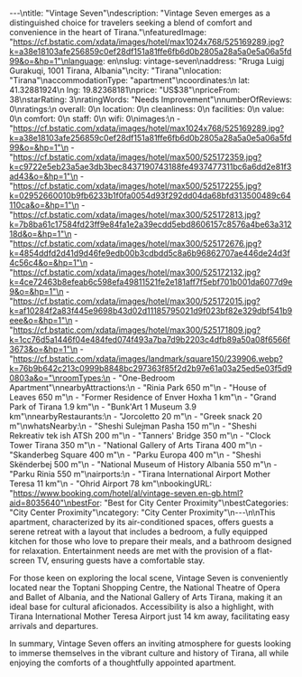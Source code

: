 ---\ntitle: "Vintage Seven"\ndescription: "Vintage Seven emerges as a distinguished choice for travelers seeking a blend of comfort and convenience in the heart of Tirana."\nfeaturedImage: "https://cf.bstatic.com/xdata/images/hotel/max1024x768/525169289.jpg?k=a38e18103afe256859c0ef28df151a81ffe6fb6d0b2805a28a5a0e5a06a5fd99&o=&hp=1"\nlanguage: en\nslug: vintage-seven\naddress: "Rruga Luigj Gurakuqi, 1001 Tirana, Albania"\ncity: "Tirana"\nlocation: "Tirana"\naccommodationType: "apartment"\ncoordinates:\n  lat: 41.32881924\n  lng: 19.82368181\nprice: "US$38"\npriceFrom: 38\nstarRating: 3\nratingWords: "Needs Improvement"\nnumberOfReviews: 0\nratings:\n  overall: 0\n  location: 0\n  cleanliness: 0\n  facilities: 0\n  value: 0\n  comfort: 0\n  staff: 0\n  wifi: 0\nimages:\n  - "https://cf.bstatic.com/xdata/images/hotel/max1024x768/525169289.jpg?k=a38e18103afe256859c0ef28df151a81ffe6fb6d0b2805a28a5a0e5a06a5fd99&o=&hp=1"\n  - "https://cf.bstatic.com/xdata/images/hotel/max500/525172359.jpg?k=c9722e5eb23a5ae3db3bec8437190743188fe4937477311bc6a6dd2e81f3ad43&o=&hp=1"\n  - "https://cf.bstatic.com/xdata/images/hotel/max500/525172255.jpg?k=02952660010b9fb6233b1f0fa0054d93f292dd04da68bfd313500489c64110ca&o=&hp=1"\n  - "https://cf.bstatic.com/xdata/images/hotel/max300/525172813.jpg?k=7b8ba61c17584fd23ff9e84fa1e2a39ecdd5ebd8606157c8576a4be63a31218d&o=&hp=1"\n  - "https://cf.bstatic.com/xdata/images/hotel/max300/525172676.jpg?k=4854ddfd2d41d9d46fe9edb00b3cdbdd5c8a6b96862707ae446de24d3f4c56c4&o=&hp=1"\n  - "https://cf.bstatic.com/xdata/images/hotel/max300/525172132.jpg?k=4ce72463b8efeab6c598efa49811521fe2e181aff7f5ebf701b001da6077d9e9&o=&hp=1"\n  - "https://cf.bstatic.com/xdata/images/hotel/max300/525172015.jpg?k=af10284f2a83f445e9698b43d02d11185795021d9f023bf82e329dbf541b9eee&o=&hp=1"\n  - "https://cf.bstatic.com/xdata/images/hotel/max300/525171809.jpg?k=1cc76d5a1446f04e484fed074f493a7ba7d9b2203c4dfb89a50a08f6566f3673&o=&hp=1"\n  - "https://cf.bstatic.com/xdata/images/landmark/square150/239906.webp?k=76b9b642c213c0999b8848bc297363f85f2d2b97e61a03a25ed5e03f5d90803a&o="\nroomTypes:\n  - "One-Bedroom Apartment"\nnearbyAttractions:\n  - "Rinia Park 650 m"\n  - "House of Leaves 650 m"\n  - "Former Residence of Enver Hoxha 1 km"\n  - "Grand Park of Tirana 1.9 km"\n  - "Bunk'Art 1 Museum 3.9 km"\nnearbyRestaurants:\n  - "Jorcoletto 20 m"\n  - "Greek snack 20 m"\nwhatsNearby:\n  - "Sheshi Sulejman Pasha 150 m"\n  - "Sheshi Rekreativ tek ish ATSh 200 m"\n  - "Tanners' Bridge 350 m"\n  - "Clock Tower Tirana 350 m"\n  - "National Gallery of Arts Tirana 400 m"\n  - "Skanderbeg Square 400 m"\n  - "Parku Europa 400 m"\n  - "Sheshi Skënderbej 500 m"\n  - "National Museum of History Albania 550 m"\n  - "Parku Rinia 550 m"\nairports:\n  - "Tirana International Airport Mother Teresa 11 km"\n  - "Ohrid Airport 78 km"\nbookingURL: "https://www.booking.com/hotel/al/vintage-seven.en-gb.html?aid=8035640"\nbestFor: "Best for City Center Proximity"\nbestCategories: "City Center Proximity"\ncategory: "City Center Proximity"\n---\n\nThis apartment, characterized by its air-conditioned spaces, offers guests a serene retreat with a layout that includes a bedroom, a fully equipped kitchen for those who love to prepare their meals, and a bathroom designed for relaxation. Entertainment needs are met with the provision of a flat-screen TV, ensuring guests have a comfortable stay.

For those keen on exploring the local scene, Vintage Seven is conveniently located near the Toptani Shopping Centre, the National Theatre of Opera and Ballet of Albania, and the National Gallery of Arts Tirana, making it an ideal base for cultural aficionados. Accessibility is also a highlight, with Tirana International Mother Teresa Airport just 14 km away, facilitating easy arrivals and departures.

In summary, Vintage Seven offers an inviting atmosphere for guests looking to immerse themselves in the vibrant culture and history of Tirana, all while enjoying the comforts of a thoughtfully appointed apartment.